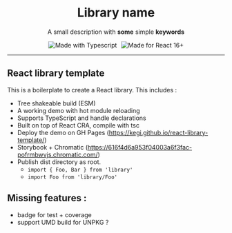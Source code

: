<h1 align="center">Library name</h1>
<p align="center">A small description with <strong>some</strong> simple <strong>keywords</strong><p>

<div align="center">
  <img alt="Made with Typescript" src="https://img.shields.io/badge/Made%20with-Typescript-2f74c0?style=for-the-badge&logo=typescript&labelColor=#333" style="margin:0 3px">
  <img alt="Made for React 16+"src="https://img.shields.io/badge/Made%20for-React%2016+-5ed3f3?style=for-the-badge&logo=react&labelColor=#333" style="margin:0 3px">
</div>

---

## React library template
This is a boilerplate to create a React library. This includes :

 - Tree shakeable build (ESM)
 - A working demo with hot module reloading
 - Supports TypeScript and handle declarations
 - Built on top of React CRA, compile with tsc
 - Deploy the demo on GH Pages (https://kegi.github.io/react-library-template/)
 - Storybook + Chromatic (https://616f4d6a953f04003a6f3fac-pofrmbwvjs.chromatic.com/)
 - Publish dist directory as root.
   - ```import { Foo, Bar } from 'library'```
   - ```import Foo from 'library/Foo'```

## Missing features :
 - badge for test + coverage
 - support UMD build for UNPKG ?